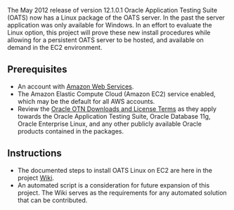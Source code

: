 The May 2012 release of version 12.1.0.1 Oracle Application Testing Suite (OATS) now has a Linux package of the 
OATS server. In the past the server application was only available for Windows. 
In an effort to evaluate the Linux option, this project will prove these new install 
procedures while allowing for a persistent OATS server to be hosted, and available on demand in the EC2 environment.

## Prerequisites
* An account with [Amazon Web Services](http://aws.amazon.com/).
* The Amazon Elastic Compute Cloud (Amazon EC2) service enabled, which may be the default for all AWS accounts.
* Review the [Oracle OTN Downloads and License Terms](http://www.oracle.com/technetwork/indexes/downloads/index.html) 
as they apply towards the Oracle Application Testing Suite, Oracle Database 11g, Oracle Enterprise Linux, 
and any other publicly available Oracle products contained in the packages.

## Instructions
* The documented steps to install OATS Linux on EC2 are here in the project [Wiki](https://github.com/glennschler/oats-linux-ec2/wiki/Oracle-Application-Testing-Suite-on-Linux).
* An automated script is a consideration for future expansion of this project. 
The Wiki serves as the requirements for any automated solution that can be contributed.
